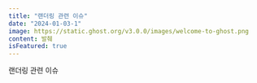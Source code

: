 ```yaml
---
title: "랜더링 관련 이슈"
date: "2024-01-03-1"
image: https://static.ghost.org/v3.0.0/images/welcome-to-ghost.png
content: 발췌
isFeatured: true
---
```


랜더링 관련 이슈